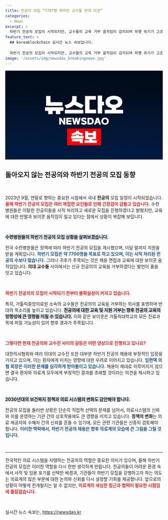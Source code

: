 ```yaml
---
title: 전공의 모집 “7707명 하지만 교수들 반대 의견”
categories:
  - News
excerpt: >
  하반기 전공의 모집이 시작되지만, 교수들의 교육 거부 움직임이 감지되며 파행 위기가 고조되고 있다. 사직 처리된 전공의 56.5%가 철회되며 지원병원이 반대 목소리를 무시하고 모집을 강행할지 귀추가 주목된다.
feature_text: >
  ## koreablockchain 실시간 뉴스 속보입니다.

  하반기 전공의 모집이 시작되지만, 교수들의 교육 거부 움직임이 감지되며 파행 위기가 고조되고 있다. 사직 처리된 전공의 56.5%가 철회되며 지원병원이 반대 목소리를 무시하고 모집을 강행할지 귀추가 주목된다.
image: '/assets/img/newsdao_breakingnews.jpg'
---
```


<p><img src="/assets/img/newsdao_breakingnews.jpg" alt="koreablockchain 속보" /></p>

<h2 data-ke-size="size26">돌아오지 않는 전공의와 하반기 전공의 모집 동향</h2>

<p data-ke-size="size16">&nbsp;</p>

<p data-ke-size="size16">2023년 9월, 연말로 향하는 중요한 시점에서 국내 <b>전공의</b> 모집 일정이 시작되었습니다. <b><span style="color: #ee2323;">올해 하반기 전공의 모집은 여러 복잡한 요인들로 인해 긴장감이 감돌고 있습니다.</span></b> 수련병원들은 이탈한 전공의들을 사직 처리하고 새로운 모집을 진행하겠다고 밝혔지만, 교육에 대한 반발과 보이콧 움직임이 일고 있다는 점에서 상황이 복잡해 보입니다.</p>

<p data-ke-size="size16">&nbsp;</p>

<p><b><span style="background-color: #21538527;">수련병원들의 하반기 전공의 모집 상황을 살펴보겠습니다.</span></b></p>

<p data-ke-size="size16">전국 수련병원들은 정책에 따라 하반기 전공의 모집을 개시했으며, 이달 말까지 지원을 받을 계획입니다. <b><span style="color: #1a5490;">하반기 모집은 약 7700명을 목표로 하고 있으며, 이는 사직 처리된 전공의 수보다 많습니다.</span></b> 그러나 귀추가 주목되는 것은 채용 면접과 교육에 대한 보이콧 움직임입니다. <b>의대 교수들</b> 사이에서는 신규 전공의의 교육을 거부하겠다는 발언이 줄을 잇고 있습니다.</p>

<p data-ke-size="size16">&nbsp;</p>

<p><b><span style="color: #ee2323;">하반기 전공의의 모집이 시작되기 전부터 불확실성이 커지고 있습니다.</span></b></p>

<p data-ke-size="size16">특히, 가톨릭중앙의료원 소속의 교수들은 전공의의 교육을 거부하는 의사를 표명하며 반대의 목소리를 높이고 있습니다. <b><span style="background-color: #21538527;">전공의에 대한 교육 및 지원 거부는 향후 전공의 교육의 방향성에 큰 영향을 미칠 수 있습니다.</span></b> 이와 같은 보이콧은 가톨릭대학교의 모든 진료과목에 퍼질 가능성이 있어 향후 경과가 주목됩니다.</p>

<p data-ke-size="size16">&nbsp;</p>

<p><b><span style="color: #ee2323;">그렇다면 현재 전공의와 교수진 사이의 갈등은 어떤 양상으로 진행되고 있나요?</span></b></p>

<p data-ke-size="size16">대한의사협회와 여러 의대의 교수진 또한 대부분 하반기 전공의 채용에 부정적인 입장을 가지고 있으며, 이는 환자에게 미치는 영향에 대한 우려로 이어지고 있습니다. <b><span style="color: #1a5490;">임현택 의협 회장은 이러한 문제를 심각하게 받아들이고 있습니다.</span></b> 채용이 제대로 이루어지지 않으면 결국 환자와 의료계 모두에게 부정적인 결과를 초래할 것이라는 의견을 제시하고 있습니다.</p>

<p data-ke-size="size16">&nbsp;</p>

<p><b><span style="background-color: #21538527;">2030년대의 보건복지 정책과 의료 시스템의 변화도 감안해야 합니다.</span></b></p>

<p data-ke-size="size16">전공의 모집을 둘러싼 상황은 단순히 직업적 선택의 문제를 넘어서, 의료시스템의 신뢰와 이를 운영하는 기관 간의 상호작용에도 큰 영향을 미치고 있습니다. <b>정책의 변화</b>는 의료 제공자와 수혜자 간의 신뢰를 흔들 수 있기에, 모든 관련 기관들은 신중히 검토해야 합니다. <b><span style="color: #1a5490;">이러한 맥락에서, 하반기 전공의 채용은 향후 의료계의 모습에 큰 그림을 그릴 것입니다.</span></b></p>

<p data-ke-size="size16">&nbsp;</p>

<hr/>

<p data-ke-size="size16">전국적인 의료 시스템을 지탱하는 전공의의 역할은 중요한 의미가 있으며, 올해 하반기 전공의 모집은 이러한 역할을 다시 한번 생각하게 만듭니다. 전공의들이 어려운 환경 속에서 사직 및 임용 포기를 선택한 배경과, 기관들이 하반기 모집을 강행하고자 하는 의도는 의료계의 많은 부분에 대한 논의와 신뢰를 다시 설정할 기회를 제공합니다. 앞으로의 상황이 어떻게 전개될지는 알 수 없지만, <b><span style="color: #ee2323;">의료계의 세심한 접근과 협력이 필요한 시점임에 틀림없습니다.</span></b></p>

<p data-ke-size="size16">&nbsp;</p>
실시간 뉴스 속보는, <a href="https://newsdao.kr" rel="dofollow">https://newsdao.kr</a>


